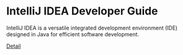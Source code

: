 # IntelliJ IDEA Developer Guide

IntelliJ IDEA is a versatile integrated development environment (IDE) designed in Java for efficient software development. 

[Detail](https://eduitfree.com/courses/intellij-idea-developer-guide)